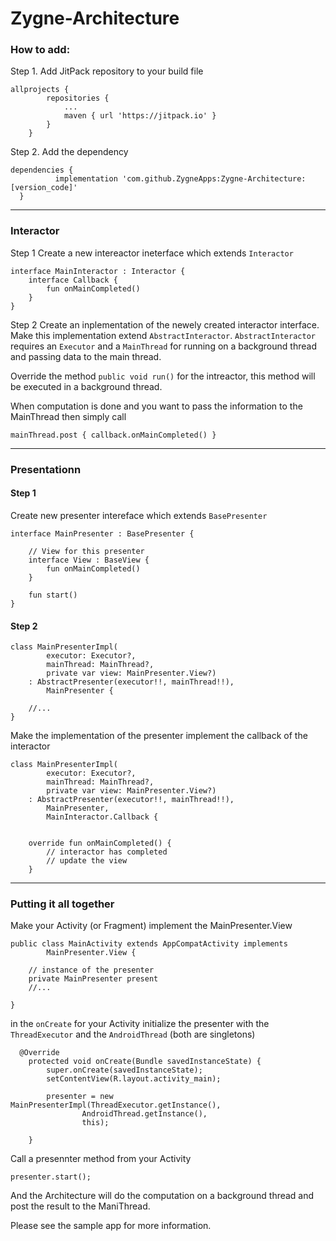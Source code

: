 # Zygne-Architecture
### How to add:

Step 1. Add JitPack repository to your build file
```
allprojects {
		repositories {
			...
			maven { url 'https://jitpack.io' }
		}
	}
  ```
  
  Step 2. Add the dependency
  ```
  dependencies {
	        implementation 'com.github.ZygneApps:Zygne-Architecture:[version_code]'
	}
  ```

---
### Interactor
Step 1
Create a new intereactor ineterface which extends ``Interactor``
```
interface MainInteractor : Interactor {
    interface Callback {
        fun onMainCompleted()
    }
}
```
Step 2
Create an inplementation of the newely created interactor interface. Make this implementation extend ``AbstractInteractor``. ``AbstractInteractor`` requires an ``Executor`` and a ``MainThread`` for running on a background thread and passing data to the main thread.

Override the method ``public void run()`` for the  intreactor, this method will be executed in a background thread.

When computation is done and you want to pass the information to the MainThread then simply call
```
mainThread.post { callback.onMainCompleted() }
```
---
### Presentationn

#### Step 1
Create new presenter intereface which extends ``BasePresenter``

```
interface MainPresenter : BasePresenter {

    // View for this presenter
    interface View : BaseView {
        fun onMainCompleted()
    }

    fun start()
}
```

#### Step 2


```
class MainPresenterImpl(
        executor: Executor?, 
        mainThread: MainThread?,
        private var view: MainPresenter.View?) 
    : AbstractPresenter(executor!!, mainThread!!),
        MainPresenter {

    //...
}
```
Make the implementation of the presenter implement the callback of the interactor

```
class MainPresenterImpl(
        executor: Executor?,
        mainThread: MainThread?,
        private var view: MainPresenter.View?)
    : AbstractPresenter(executor!!, mainThread!!),
        MainPresenter,
        MainInteractor.Callback {


    override fun onMainCompleted() {
        // interactor has completed
        // update the view
    }

```
---
### Putting it all together
Make your Activity (or Fragment) implement the MainPresenter.View
```
public class MainActivity extends AppCompatActivity implements
        MainPresenter.View {

    // instance of the presenter
    private MainPresenter present
    //...
            
}
```
in the ``onCreate`` for your Activity initialize the presenter with the ``ThreadExecutor`` and the ``AndroidThread`` (both are singletons)
```
  @Override
    protected void onCreate(Bundle savedInstanceState) {
        super.onCreate(savedInstanceState);
        setContentView(R.layout.activity_main);

        presenter = new MainPresenterImpl(ThreadExecutor.getInstance(),
                AndroidThread.getInstance(),
                this);

    }
```
Call a presennter method from your Activity
```
presenter.start();
```
And the Architecture will do the computation  on a background thread and post the result to the ManiThread.

Please see the sample app for more information.